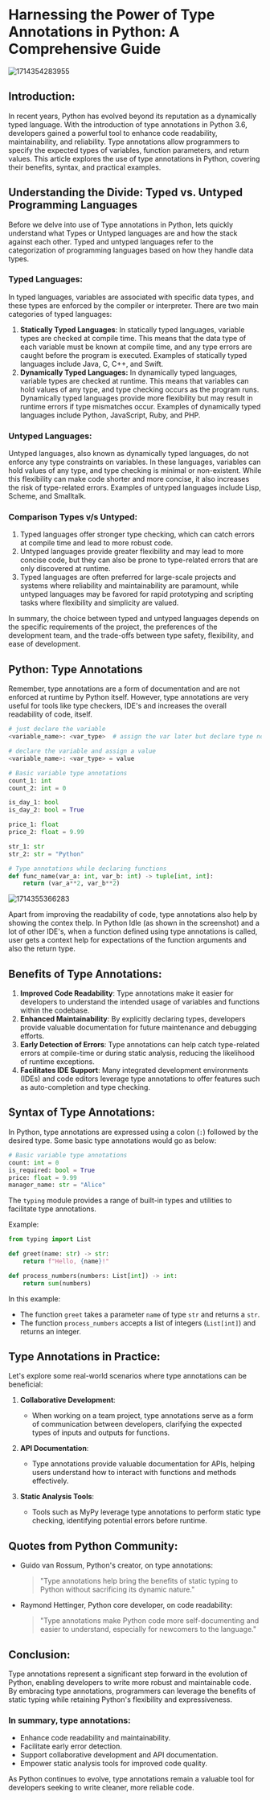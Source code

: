 # Harnessing the Power of Type Annotations in Python: A Comprehensive Guide

![1714354283955](image/004_TypeAnnotationsinPython/1714354283955.png "Python: Type Annotations")

## Introduction:

In recent years, Python has evolved beyond its reputation as a dynamically typed language. With the introduction of type annotations in Python 3.6, developers gained a powerful tool to enhance code readability, maintainability, and reliability. Type annotations allow programmers to specify the expected types of variables, function parameters, and return values. This article explores the use of type annotations in Python, covering their benefits, syntax, and practical examples.

## Understanding the Divide: Typed vs. Untyped Programming Languages

Before we delve into use of Type annotations in Python, lets quickly understand what Types or Untyped languages are and how the stack against each other. Typed and untyped languages refer to the categorization of programming languages based on how they handle data types.

### Typed Languages:

In typed languages, variables are associated with specific data types, and these types are enforced by the compiler or interpreter. There are two main categories of typed languages:

1. **Statically Typed Languages**: In statically typed languages, variable types are checked at compile time. This means that the data type of each variable must be known at compile time, and any type errors are caught before the program is executed. Examples of statically typed languages include Java, C, C++, and Swift.
2. **Dynamically Typed Languages:** In dynamically typed languages, variable types are checked at runtime. This means that variables can hold values of any type, and type checking occurs as the program runs. Dynamically typed languages provide more flexibility but may result in runtime errors if type mismatches occur. Examples of dynamically typed languages include Python, JavaScript, Ruby, and PHP.

### Untyped Languages:

Untyped languages, also known as dynamically typed languages, do not enforce any type constraints on variables. In these languages, variables can hold values of any type, and type checking is minimal or non-existent. While this flexibility can make code shorter and more concise, it also increases the risk of type-related errors. Examples of untyped languages include Lisp, Scheme, and Smalltalk.

### Comparison Types v/s Untyped:

1. Typed languages offer stronger type checking, which can catch errors at compile time and lead to more robust code.
2. Untyped languages provide greater flexibility and may lead to more concise code, but they can also be prone to type-related errors that are only discovered at runtime.
3. Typed languages are often preferred for large-scale projects and systems where reliability and maintainability are paramount, while untyped languages may be favored for rapid prototyping and scripting tasks where flexibility and simplicity are valued.

In summary, the choice between typed and untyped languages depends on the specific requirements of the project, the preferences of the development team, and the trade-offs between type safety, flexibility, and ease of development.

## Python: Type Annotations

Remember, type annotations are a form of documentation and are not enforced at runtime by Python itself. However, type annotations are very useful for tools like type checkers, IDE's and increases the overall readability of code, itself.

```python
# just declare the variable
<variable_name>: <var_type>  # assign the var later but declare type now

# declare the variable and assign a value
<variable_name>: <var_type> = value
```

```python
# Basic variable type annotations
count_1: int
count_2: int = 0

is_day_1: bool
is_day_2: bool = True

price_1: float
price_2: float = 9.99

str_1: str
str_2: str = "Python"

# Type annotations while declaring functions
def func_name(var_a: int, var_b: int) -> tuple[int, int]:
    return (var_a**2, var_b**2)
```

![1714355366283](image/004_TypeAnnotationsinPython/1714355366283.png)

Apart from improving the readability of code, type annotations also help by showing the contex thelp. In Python Idle (as shown in the screenshot) and a lot of other IDE's, when a function defined using type annotations is called, user gets a context help for expectations of the function arguments and also the return type.

## Benefits of Type Annotations:

1. **Improved Code Readability**: Type annotations make it easier for developers to understand the intended usage of variables and functions within the codebase.
2. **Enhanced Maintainability**: By explicitly declaring types, developers provide valuable documentation for future maintenance and debugging efforts.
3. **Early Detection of Errors**: Type annotations can help catch type-related errors at compile-time or during static analysis, reducing the likelihood of runtime exceptions.
4. **Facilitates IDE Support**: Many integrated development environments (IDEs) and code editors leverage type annotations to offer features such as auto-completion and type checking.

## Syntax of Type Annotations:

In Python, type annotations are expressed using a colon (`:`) followed by the desired type. Some basic type annotations would go as below:

```python
# Basic variable type annotations
count: int = 0
is_required: bool = True
price: float = 9.99
manager_name: str = "Alice"
```

The `typing` module provides a range of built-in types and utilities to facilitate type annotations.

Example:

```python
from typing import List

def greet(name: str) -> str:
    return f"Hello, {name}!"

def process_numbers(numbers: List[int]) -> int:
    return sum(numbers)
```

In this example:

- The function `greet` takes a parameter `name` of type `str` and returns a `str`.
- The function `process_numbers` accepts a list of integers (`List[int]`) and returns an integer.

## Type Annotations in Practice:

Let's explore some real-world scenarios where type annotations can be beneficial:

1. **Collaborative Development**:

   - When working on a team project, type annotations serve as a form of communication between developers, clarifying the expected types of inputs and outputs for functions.
2. **API Documentation**:

   - Type annotations provide valuable documentation for APIs, helping users understand how to interact with functions and methods effectively.
3. **Static Analysis Tools**:

   - Tools such as MyPy leverage type annotations to perform static type checking, identifying potential errors before runtime.

## Quotes from Python Community:

- Guido van Rossum, Python's creator, on type annotations:

  > "Type annotations help bring the benefits of static typing to Python without sacrificing its dynamic nature."
  >
- Raymond Hettinger, Python core developer, on code readability:

  > "Type annotations make Python code more self-documenting and easier to understand, especially for newcomers to the language."
  >

## Conclusion:

Type annotations represent a significant step forward in the evolution of Python, enabling developers to write more robust and maintainable code. By embracing type annotations, programmers can leverage the benefits of static typing while retaining Python's flexibility and expressiveness.

### In summary, type annotations:

- Enhance code readability and maintainability.
- Facilitate early error detection.
- Support collaborative development and API documentation.
- Empower static analysis tools for improved code quality.

As Python continues to evolve, type annotations remain a valuable tool for developers seeking to write cleaner, more reliable code.
